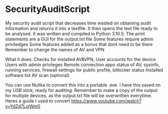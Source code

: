 # SecurityAuditScript
My security audit script that decreases time wasted on obtaining audit information and returns it into a textfile. It then opens the text file ready to be analysed.
It was written and compiled in Python 3.10.5. 
The print statements are a GUI for the output.txt file
Some features require admin priviledges
Some features added as a bonus that dont need to be there
Remember to change the names of AV and VPN

What it does:
Checks for installed AV&VPN,
User accounts for the device
Users with admin privileges
Remote connection apps
status of AV, sysinfo, running services, firewall settings for public profile, bitlocker status
Installed software list
AV scan (optional)


You can use Nuitka to convert this into a portable .exe. I have this saved on my USB stick, ready for auditing. Remember to make a copy of the output for multiple
devices, as the output.txt file will be overwritten everytime.
Heres a guide I used to convert https://www.youtube.com/watch?v=YdZd7LolWm0

